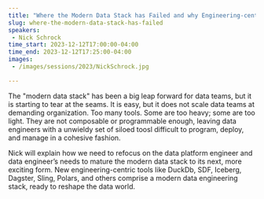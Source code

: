 ```yaml
---
title: "Where the Modern Data Stack has Failed and why Engineering-centric Tools will Reshape the Data World"
slug: where-the-modern-data-stack-has-failed
speakers:
 - Nick Schrock
time_start: 2023-12-12T17:00:00-04:00
time_end: 2023-12-12T17:25:00-04:00
images: 
 - /images/sessions/2023/NickSchrock.jpg

---
```


The "modern data stack" has been a big leap forward for data teams, but it is starting to tear at the seams. It is easy, but it does not scale data teams at demanding organization. Too many tools. Some are too heavy; some are too light. They are not composable or programmable enough, leaving data engineers with a unwieldy set of siloed toosl difficult to program, deploy, and manage in a cohesive fashion.
 
Nick will explain how we need to refocus on the data platform engineer and data engineer’s needs to mature the modern data stack to its next, more exciting form. New engineering-centric tools like DuckDb, SDF, Iceberg, Dagster, Sling, Polars, and others comprise a modern data engineering stack, ready to reshape the data world.